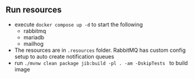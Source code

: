 ## Run resources
- execute `docker compose up -d` to start the following
  - rabbitmq 
  - mariadb
  - mailhog
- The resources are in `.resources` folder. RabbitMQ has custom config 
   setup to auto create notification queues
- run `./mvnw clean package jib:build -pl . -am -DskipTests ` to build image
